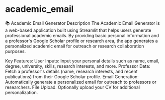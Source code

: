 # academic_email
📚 Academic Email Generator
Description
The Academic Email Generator is a web-based application built using Streamlit that helps users generate professional academic emails. By providing basic personal information and a professor's Google Scholar profile or research area, the app generates a personalized academic email for outreach or research collaboration purposes.

Key Features:
User Inputs: Input your personal details such as name, email, degree, university, skills, research interests, and more.
Professor Data: Fetch a professor's details (name, research interests, and recent publications) from their Google Scholar profile.
Email Generation: Automatically generate a personalized email for outreach to professors or researchers.
File Upload: Optionally upload your CV for additional personalization.
